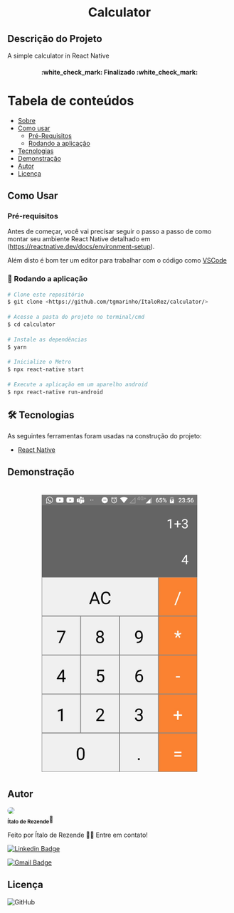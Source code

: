 <h1 align="center"> Calculator </h1>

## Descrição do Projeto
<p>A simple calculator in React Native</p>

<h4 align="center"> 
	:white_check_mark:  Finalizado :white_check_mark:
</h4>
 
Tabela de conteúdos
=================
<!--ts-->
   * [Sobre](#descrição-do-projeto)
   * [Como usar](#como-usar)
     * [Pré-Requisitos](#pré-requisitos)
     * [Rodando a aplicação](#-rodando-a-aplicação)
   * [Tecnologias](#-tecnologias)
   * [Demonstração](#demonstração)
   * [Autor](#autor)
   * [Licença](#liçenca)
<!--te-->
 
## Como Usar

### Pré-requisitos

Antes de começar, você vai precisar seguir o passo a passo de como montar seu ambiente React Native detalhado em (https://reactnative.dev/docs/environment-setup).

Além disto é bom ter um editor para trabalhar com o código como [VSCode](https://code.visualstudio.com/)

### 🎲 Rodando a aplicação

```bash
# Clone este repositório
$ git clone <https://github.com/tgmarinho/ItaloRez/calculator/>

# Acesse a pasta do projeto no terminal/cmd
$ cd calculator

# Instale as dependências
$ yarn

# Inicialize o Metro
$ npx react-native start

# Execute a aplicação em um aparelho android
$ npx react-native run-android


```

## 🛠 Tecnologias

As seguintes ferramentas foram usadas na construção do projeto:

- [React Native](https://reactnative.dev/)


## Demonstração

<h1 align="center">
  <img alt="Calculator" title="#calc" width="350" src="./assets/calc.jpeg" />
</h1>

## Autor

 <img src="https://avatars.githubusercontent.com/u/36886923?s=400&u=0f1b25cca90cce5bd10df913cd67ac05fc777213&v=4" width="100px" style="border-radius:10px"></img>
 <br/>
 <sub><b>Ítalo de Rezende</b></sub>🚀


Feito por Ítalo de Rezende 👋🏽 Entre em contato!


[![Linkedin Badge](https://img.shields.io/badge/-Ítalo-blue?style=flat-square&logo=Linkedin&logoColor=white&link=https://www.linkedin.com/in/%C3%ADtalo-rezende-60a5571b2/)](https://www.linkedin.com/in/%C3%ADtalo-rezende-60a5571b2/) 

[![Gmail Badge](https://img.shields.io/badge/-italo.rezende@gec.inatel.br-c14438?style=flat-square&logo=Gmail&logoColor=white&link=mailto:italo.rezende@gec.inatel.br)](mailto:italo.rezende@gec.inatel.br)


## Licença

![GitHub](https://img.shields.io/github/license/ItaloRez/Podcastr)

